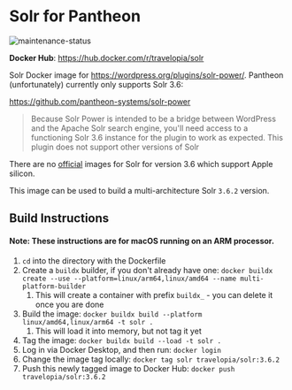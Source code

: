 # Solr for Pantheon

![maintenance-status](https://img.shields.io/badge/maintenance-actively--developed-brightgreen.svg)

**Docker Hub**: https://hub.docker.com/r/travelopia/solr

Solr Docker image for https://wordpress.org/plugins/solr-power/. Pantheon (unfortunately) currently only supports Solr 3.6:

https://github.com/pantheon-systems/solr-power

> Because Solr Power is intended to be a bridge between WordPress and the Apache Solr search engine, you'll need access to a functioning Solr 3.6 instance for the plugin to work as expected. This plugin does not support other versions of Solr

There are no [official](https://hub.docker.com/_/solr) images for Solr for version 3.6 which support Apple silicon.

This image can be used to build a multi-architecture Solr `3.6.2` version.

## Build Instructions

#### Note: These instructions are for macOS running on an ARM processor.

1. `cd` into the directory with the Dockerfile
2. Create a `buildx` builder, if you don't already have one: `docker buildx create --use --platform=linux/arm64,linux/amd64 --name multi-platform-builder`
   1. This will create a container with prefix `buildx_` - you can delete it once you are done
3. Build the image: `docker buildx build --platform linux/amd64,linux/arm64 -t solr .`
   1. This will load it into memory, but not tag it yet
4. Tag the image: `docker buildx build --load -t solr .`
5. Log in via Docker Desktop, and then run: `docker login`
6. Change the image tag locally: `docker tag solr travelopia/solr:3.6.2`
7. Push this newly tagged image to Docker Hub: `docker push travelopia/solr:3.6.2`
